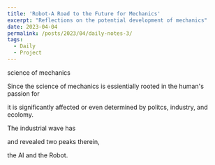 ```yaml
---
title: 'Robot-A Road to the Future for Mechanics'
excerpt: "Reflections on the potential development of mechanics"
date: 2023-04-04
permalink: /posts/2023/04/daily-notes-3/
tags:
  - Daily
  - Project
---
```



science of mechanics 

Since the science of mechanics is essientially rooted in the human's passion for 

it is significantly affected or even determined by politcs, industry, and ecolomy. 

The industrial wave has 

and revealed two peaks therein, 

the AI and the Robot.